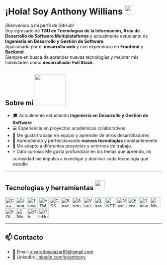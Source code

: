 <h1> ¡Hola! Soy Anthony Willians <img src="https://raw.githubusercontent.com/MartinHeinz/MartinHeinz/master/wave.gif" width="30px"> </h1>

¡Bienvenido a mi perfil de GitHub!  
Soy egresado de **TSU en Tecnologías de la Información, Área de Desarrollo de Software Multiplataforma** y actualmente estudiante de **Ingeniería en Desarrollo y Gestión de Software**.  
Apasionado por el **desarrollo web** y con experiencia en **Frontend** y **Backend**.  
Siempre en busca de aprender nuevas tecnologías y mejorar mis habilidades como **desarrollador Full Stack**.

<h2> Sobre mí <img src="https://media0.giphy.com/media/KDDpcKigbfFpnejZs6/giphy.gif" width="100px"> </h2>

- 🎓 Actualmente estudiando **Ingeniería en Desarrollo y Gestión de Software**  
- 💻 Experiencia en proyectos académicos colaborativos  
- 🚀 Me gusta trabajar en equipo y aprender de otros desarrolladores  
- 🌱 Aprendiendo y perfeccionando **nuevas tecnologías** constantemente
- 🔄 Me adapto a diferentes proyectos y entornos de trabajo.  
- ⚡ Dato curioso: Me gusta profundizar en los temas que aprendo, mi curiosidad me impulsa a investigar y dominar cada tecnología que estudio  

---

<h2> Tecnologías y herramientas <img src="https://media2.giphy.com/media/QssGEmpkyEOhBCb7e1/giphy.gif" width="32px"> </h2>

  <img width="32px" src="https://raw.githubusercontent.com/rahulbanerjee26/githubAboutMeGenerator/main/icons/cpp.svg" title="C++"> 
  <img width="32px" src="https://raw.githubusercontent.com/rahulbanerjee26/githubAboutMeGenerator/main/icons/javascript.svg" title="JavaScript"> 
  <img width="32px" src="https://raw.githubusercontent.com/rahulbanerjee26/githubAboutMeGenerator/main/icons/typescript.svg" title="TypeScript"> 
  <img width="32px" src="https://raw.githubusercontent.com/rahulbanerjee26/githubAboutMeGenerator/main/icons/html.svg" title="HTML"> 
  <img width="32px" src="https://raw.githubusercontent.com/rahulbanerjee26/githubAboutMeGenerator/main/icons/css.svg" title="CSS">

  <img width="32px" src="https://raw.githubusercontent.com/rahulbanerjee26/githubAboutMeGenerator/main/icons/reactjs.svg" title="React"> 
  <img width="32px" src="https://raw.githubusercontent.com/rahulbanerjee26/githubAboutMeGenerator/main/icons/angularjs.svg" title="Angular"> 
  <img width="32px" src="https://raw.githubusercontent.com/rahulbanerjee26/githubAboutMeGenerator/main/icons/vuejs.svg" title="Vue.js"> 
  <img width="32px" src="https://raw.githubusercontent.com/rahulbanerjee26/githubAboutMeGenerator/main/icons/laravel.svg" title="Laravel"> 
  <img width="32px" src="https://raw.githubusercontent.com/rahulbanerjee26/githubAboutMeGenerator/main/icons/dotnet.svg" title=".NET"> 
  <img width="32px" src="https://raw.githubusercontent.com/rahulbanerjee26/githubAboutMeGenerator/main/icons/nestjs.svg" title="NestJS"> 
  <img width="32px" src="https://raw.githubusercontent.com/rahulbanerjee26/githubAboutMeGenerator/main/icons/express.svg" title="Express"> 
  <img width="32px" src="https://raw.githubusercontent.com/rahulbanerjee26/githubAboutMeGenerator/main/icons/tailwind.svg" title="TailwindCSS">

  <img width="32px" src="https://raw.githubusercontent.com/rahulbanerjee26/githubAboutMeGenerator/main/icons/mysql.svg" title="MySQL"> 
  <img width="32px" src="https://raw.githubusercontent.com/rahulbanerjee26/githubAboutMeGenerator/main/icons/microsoftsqlserver.svg" title="SQL Server"> 
  <img width="32px" src="https://raw.githubusercontent.com/rahulbanerjee26/githubAboutMeGenerator/main/icons/mongodb.svg" title="MongoDB">

  <img width="32px" src="https://raw.githubusercontent.com/rahulbanerjee26/githubAboutMeGenerator/main/icons/git.svg" title="Git"> 
  <img width="32px" src="https://raw.githubusercontent.com/rahulbanerjee26/githubAboutMeGenerator/main/icons/github.svg" title="GitHub">

---

<h2> 📫 Contacto </h2>

- 📧 Email: alvaradosalazar85@gmail.com 
- 💼 LinkedIn: [linkedin.com/in/anthony](www.linkedin.com/in/anthony-willians-alvarado-salazar-0686a32b4)
